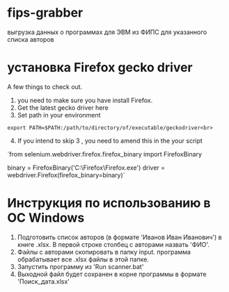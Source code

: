 # fips-grabber
выгрузка данных о программах для ЭВМ из ФИПС для указанного списка авторов

# установка Firefox gecko driver

A few things to check out.

1) you need to make sure you have install Firefox.
2) Get the latest gecko driver here
3) Set path in your environment

`export PATH=$PATH:/path/to/directory/of/executable/geckodriver<br>`

4) If you intend to skip 3 , you need to amend this in the your script

`from selenium.webdriver.firefox.firefox_binary import FirefoxBinary

binary = FirefoxBinary('C:\Firefox\Firefox.exe')
driver = webdriver.Firefox(firefox_binary=binary)`

# Инструкция по использованию в ОС Windows

1. Подготовить список авторов (в формате 'Иванов Иван Иванович') в книге .xlsx. В первой строке столбец с авторами назвать 'ФИО'.
2. Файлы с авторами скопировать в папку input. программа обрабатывает все .xlsx файлы в этой папке.
3. Запустить программу из 'Run scanner.bat'
4. Выходной файл будет сохранен в корне программы в формате 'Поиск_дата.xlsx'

